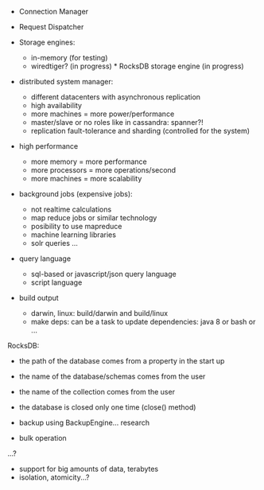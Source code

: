 - Connection Manager
- Request Dispatcher


- Storage engines:
    * in-memory (for testing)
    * wiredtiger?
    (in progress) * RocksDB storage engine (in progress)


- distributed system manager:
    * different datacenters with asynchronous replication
    * high availability
    * more machines = more power/performance
    * master/slave or no roles like in cassandra: spanner?!
    * replication fault-tolerance and sharding (controlled for the system)


- high performance
    * more memory = more performance
    * more processors = more operations/second
    * more machines = more scalability


- background jobs (expensive jobs):
    * not realtime calculations
    * map reduce jobs or similar technology
    * posibility to use mapreduce
    * machine learning libraries
    * solr queries ...


- query language
    * sql-based or javascript/json query language
    * script language


- build output
    * darwin, linux: build/darwin and build/linux
    * make deps: can be a task to update dependencies: java 8 or bash or ...

RocksDB:
- the path of the database comes from a property in the start up
- the name of the database/schemas comes from the user
- the name of the collection comes from the user

- the database is closed only one time (close() method)
- backup using BackupEngine... research
- bulk operation

...?

- support for big amounts of data, terabytes
- isolation, atomicity...?